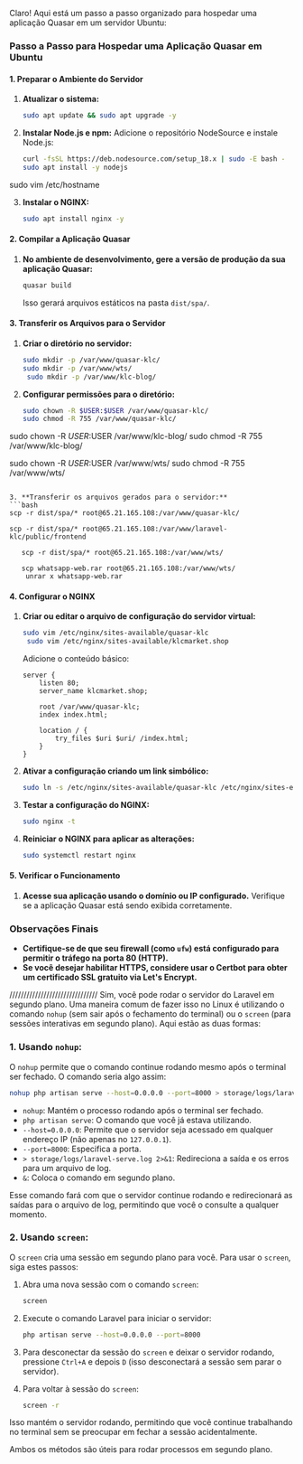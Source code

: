 Claro! Aqui está um passo a passo organizado para hospedar uma aplicação Quasar em um servidor Ubuntu:

### Passo a Passo para Hospedar uma Aplicação Quasar em Ubuntu

#### 1. **Preparar o Ambiente do Servidor**

1. **Atualizar o sistema:**
   ```bash
   sudo apt update && sudo apt upgrade -y
   ```

2. **Instalar Node.js e npm:**
   Adicione o repositório NodeSource e instale Node.js:
   ```bash
   curl -fsSL https://deb.nodesource.com/setup_18.x | sudo -E bash -
   sudo apt install -y nodejs
   ```
sudo vim /etc/hostname

3. **Instalar o NGINX:**
   ```bash
   sudo apt install nginx -y
   ```

#### 2. **Compilar a Aplicação Quasar**

1. **No ambiente de desenvolvimento, gere a versão de produção da sua aplicação Quasar:**
   ```bash
   quasar build
   ```

   Isso gerará arquivos estáticos na pasta `dist/spa/`.

#### 3. **Transferir os Arquivos para o Servidor**

1. **Criar o diretório no servidor:**
   ```bash
   sudo mkdir -p /var/www/quasar-klc/
   sudo mkdir -p /var/www/wts/
    sudo mkdir -p /var/www/klc-blog/
   ```

2. **Configurar permissões para o diretório:**
   ```bash
   sudo chown -R $USER:$USER /var/www/quasar-klc/
   sudo chmod -R 755 /var/www/quasar-klc/

  sudo chown -R $USER:$USER  /var/www/klc-blog/
 sudo chmod -R 755  /var/www/klc-blog/

   sudo chown -R $USER:$USER /var/www/wts/
   sudo chmod -R 755 /var/www/wts/
   ```

3. **Transferir os arquivos gerados para o servidor:**
   ```bash
   scp -r dist/spa/* root@65.21.165.108:/var/www/quasar-klc/

   scp -r dist/spa/* root@65.21.165.108:/var/www/laravel-klc/public/frontend

      scp -r dist/spa/* root@65.21.165.108:/var/www/wts/

      scp whatsapp-web.rar root@65.21.165.108:/var/www/wts/
       unrar x whatsapp-web.rar
   ```

#### 4. **Configurar o NGINX**

1. **Criar ou editar o arquivo de configuração do servidor virtual:**
   ```bash
   sudo vim /etc/nginx/sites-available/quasar-klc
    sudo vim /etc/nginx/sites-available/klcmarket.shop
   ```

   Adicione o conteúdo básico:
   ```nginxj
   server {
       listen 80;
       server_name klcmarket.shop;

       root /var/www/quasar-klc;
       index index.html;

       location / {
           try_files $uri $uri/ /index.html;
       }
   }
   ```

2. **Ativar a configuração criando um link simbólico:**
   ```bash
   sudo ln -s /etc/nginx/sites-available/quasar-klc /etc/nginx/sites-enabled/
   ```

3. **Testar a configuração do NGINX:**
   ```bash
   sudo nginx -t
   ```

4. **Reiniciar o NGINX para aplicar as alterações:**
   ```bash
   sudo systemctl restart nginx
   ```

#### 5. **Verificar o Funcionamento**

1. **Acesse sua aplicação usando o domínio ou IP configurado.** Verifique se a aplicação Quasar está sendo exibida corretamente.

### Observações Finais

- **Certifique-se de que seu firewall (como `ufw`) está configurado para permitir o tráfego na porta 80 (HTTP).**
- **Se você desejar habilitar HTTPS, considere usar o Certbot para obter um certificado SSL gratuito via Let's Encrypt.**














///////////////////////////////
Sim, você pode rodar o servidor do Laravel em segundo plano. Uma maneira comum de fazer isso no Linux é utilizando o comando `nohup` (sem sair após o fechamento do terminal) ou o `screen` (para sessões interativas em segundo plano). Aqui estão as duas formas:

### 1. Usando `nohup`:
O `nohup` permite que o comando continue rodando mesmo após o terminal ser fechado. O comando seria algo assim:

```bash
nohup php artisan serve --host=0.0.0.0 --port=8000 > storage/logs/laravel-serve.log 2>&1 &
```

- `nohup`: Mantém o processo rodando após o terminal ser fechado.
- `php artisan serve`: O comando que você já estava utilizando.
- `--host=0.0.0.0`: Permite que o servidor seja acessado em qualquer endereço IP (não apenas no `127.0.0.1`).
- `--port=8000`: Especifica a porta.
- `> storage/logs/laravel-serve.log 2>&1`: Redireciona a saída e os erros para um arquivo de log.
- `&`: Coloca o comando em segundo plano.

Esse comando fará com que o servidor continue rodando e redirecionará as saídas para o arquivo de log, permitindo que você o consulte a qualquer momento.

### 2. Usando `screen`:
O `screen` cria uma sessão em segundo plano para você. Para usar o `screen`, siga estes passos:

1. Abra uma nova sessão com o comando `screen`:

   ```bash
   screen
   ```

2. Execute o comando Laravel para iniciar o servidor:

   ```bash
   php artisan serve --host=0.0.0.0 --port=8000
   ```

3. Para desconectar da sessão do `screen` e deixar o servidor rodando, pressione `Ctrl+A` e depois `D` (isso desconectará a sessão sem parar o servidor).

4. Para voltar à sessão do `screen`:

   ```bash
   screen -r
   ```

Isso mantém o servidor rodando, permitindo que você continue trabalhando no terminal sem se preocupar em fechar a sessão acidentalmente.

Ambos os métodos são úteis para rodar processos em segundo plano.
